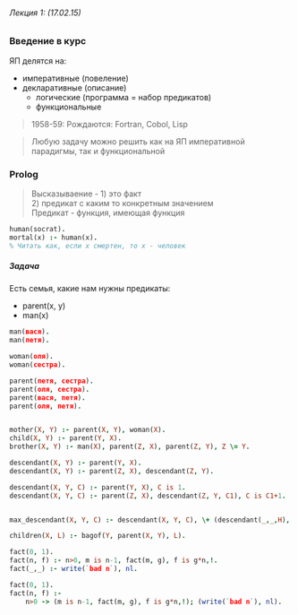 ###### Лекция 1: (17.02.15)
### Введение в курс
ЯП делятся на:
* императивные (повеление)
* декларативные (описание)
    * логические (программа = набор предикатов)
    * функциональные

> 1958-59: Рождаются: Fortran, Сobol, Lisp

> Любую задачу можно решить как на ЯП императивной парадигмы, так и функциональной

### Prolog
> Высказываение - 1) это факт <br> 2) предикат с каким то конкретным значением<br>
> Предикат - функция, имеющая функция

```prolog
human(socrat).
mortal(x) :- human(x).
% Читать как, если x смертен, то x - человек
```

##### Задача
Есть семья, какие нам нужны предикаты:
* parent(x, y)
* man(x)

```prolog
man(вася).
man(петя).

woman(оля).
woman(сестра).

parent(петя, сестра).
parent(оля, сестра).
parent(вася, петя).
parent(оля, петя).


mother(X, Y) :- parent(X, Y), woman(X).
child(X, Y) :- parent(Y, X).
brother(X, Y) :- man(X), parent(Z, X), parent(Z, Y), Z \= Y.

descendant(X, Y) :- parent(Y, X).
descendant(X, Y) :- parent(Z, X), descendant(Z, Y).

descendant(X, Y, C) :- parent(Y, X), C is 1.
descendant(X, Y, C) :- parent(Z, X), descendant(Z, Y, C1), C is C1+1.


max_descendant(X, Y, C) :- descendant(X, Y, C), \+ (descendant(_,_,H), h > C).

children(X, L) :- bagof(Y, parent(X, Y), L).
```

```prolog
fact(0, 1).
fact(n, f) :- n>0, m is n-1, fact(m, g), f is g*n,!.
fact(_,_) :- write(`bad n`), nl.
```

```prolog
fact(0, 1).
fact(n, f) :-
	n>0 -> (m is n-1, fact(m, g), f is g*n,!); (write(`bad n`), nl).
```
